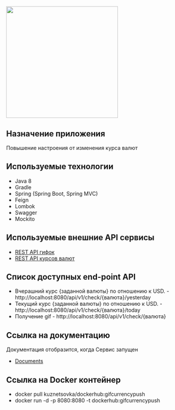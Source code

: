 # <img src="https://avatars.githubusercontent.com/u/59878441?s=400&u=0e11f16a42c2df3837066138017e67af0ce1472b&v=4" width="300">

## Назначение приложения

Повышение настроения от изменения курса валют

## Используемые технологии

* Java 8
* Gradle
* Spring (Spring Boot, Spring MVC)
* Feign
* Lombok
* Swagger
* Mockito

## Используемые внешние API сервисы

* [REST API гифок](https://developers.giphy.com/docs/api#quick-start-guide)
* [REST API курсов валют](https://docs.openexchangerates.org/)
## Список доступных end-point API

* Вчерашний курс {заданной валюты} по отношению к USD. - http://localhost:8080/api/v1/check/{валюта}/yesterday
* Текущий курс {заданной валюты} по отношению к USD. - http://localhost:8080/api/v1/check/{валюта}/today
* Получение gif - http://localhost:8080/api/v1/check/{валюта}

## Ссылка на документацию
Документация отобразится, когда Сервис запущен
* [Documents](http://localhost:8080/v2/api-docs)

## Ссылка на Docker контейнер

* docker pull kuznetsovka/dockerhub:gifcurrencypush
* docker run -d -p 8080:8080 -t dockerhub:gifcurrencypush
